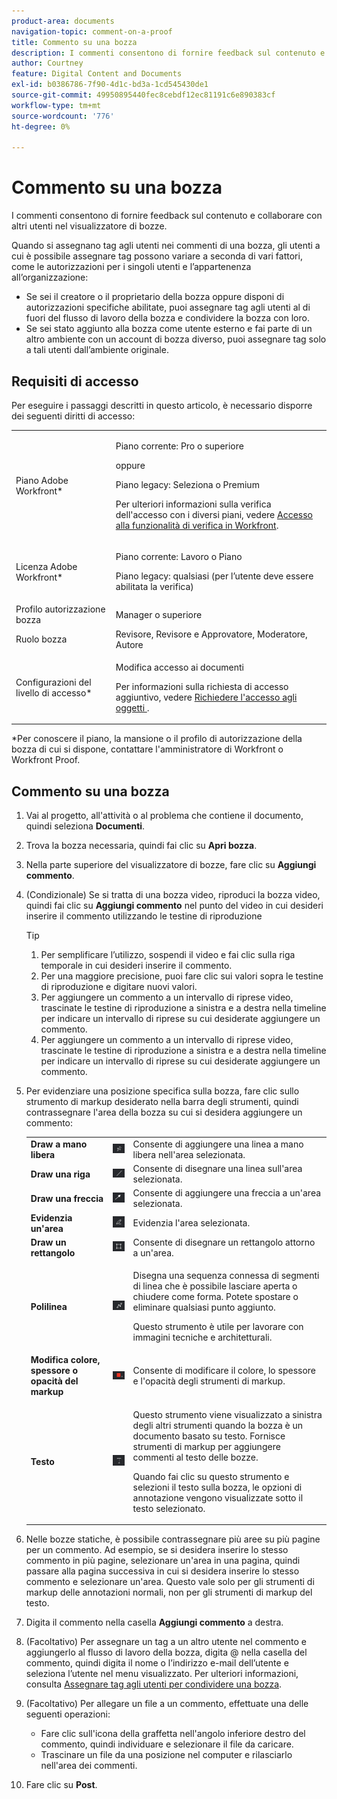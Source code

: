 ```yaml
---
product-area: documents
navigation-topic: comment-on-a-proof
title: Commento su una bozza
description: I commenti consentono di fornire feedback sul contenuto e collaborare con altri utenti nel visualizzatore di bozze.
author: Courtney
feature: Digital Content and Documents
exl-id: b0386786-7f90-4d1c-bd3a-1cd545430de1
source-git-commit: 49950895440fec8cebdf12ec81191c6e890383cf
workflow-type: tm+mt
source-wordcount: '776'
ht-degree: 0%

---
```


# Commento su una bozza

I commenti consentono di fornire feedback sul contenuto e collaborare con altri utenti nel visualizzatore di bozze.

Quando si assegnano tag agli utenti nei commenti di una bozza, gli utenti a cui è possibile assegnare tag possono variare a seconda di vari fattori, come le autorizzazioni per i singoli utenti e l’appartenenza all’organizzazione:

* Se sei il creatore o il proprietario della bozza oppure disponi di autorizzazioni specifiche abilitate, puoi assegnare tag agli utenti al di fuori del flusso di lavoro della bozza e condividere la bozza con loro.
* Se sei stato aggiunto alla bozza come utente esterno e fai parte di un altro ambiente con un account di bozza diverso, puoi assegnare tag solo a tali utenti dall’ambiente originale. <!--For more information, see [Proofing collaboration limitations with people outside of your organization](../../../../review-and-approve-work/proofing/tips-tricks-and-troubleshooting/collaboration-with-members-outside-of-your-organization.md)-->

## Requisiti di accesso

Per eseguire i passaggi descritti in questo articolo, è necessario disporre dei seguenti diritti di accesso:

<table style="table-layout:auto"> 
 <col> 
 <col> 
 <tbody> 
  <tr> 
   <td role="rowheader">Piano Adobe Workfront*</td> 
   <td> <p>Piano corrente: Pro o superiore</p> <p>oppure</p> <p>Piano legacy: Seleziona o Premium</p> <p>Per ulteriori informazioni sulla verifica dell'accesso con i diversi piani, vedere <a href="/help/quicksilver/administration-and-setup/manage-workfront/configure-proofing/access-to-proofing-functionality.md" class="MCXref xref">Accesso alla funzionalità di verifica in Workfront</a>.</p> </td> 
  </tr> 
  <tr> 
   <td role="rowheader">Licenza Adobe Workfront*</td> 
   <td> <p>Piano corrente: Lavoro o Piano</p> <p>Piano legacy: qualsiasi (per l’utente deve essere abilitata la verifica)</p> </td> 
  </tr> 
  <tr> 
   <td role="rowheader">Profilo autorizzazione bozza </td> 
   <td>Manager o superiore</td> 
  </tr> 
  <tr> 
   <td role="rowheader">Ruolo bozza</td> 
   <td>Revisore, Revisore e Approvatore, Moderatore, Autore</td> 
  </tr> 
  <tr> 
   <td role="rowheader">Configurazioni del livello di accesso*</td> 
   <td> <p>Modifica accesso ai documenti</p> <p>Per informazioni sulla richiesta di accesso aggiuntivo, vedere <a href="../../../../workfront-basics/grant-and-request-access-to-objects/request-access.md" class="MCXref xref">Richiedere l'accesso agli oggetti </a>.</p> </td> 
  </tr> 
 </tbody> 
</table>

&#42;Per conoscere il piano, la mansione o il profilo di autorizzazione della bozza di cui si dispone, contattare l&#39;amministratore di Workfront o Workfront Proof.

## Commento su una bozza

1. Vai al progetto, all&#39;attività o al problema che contiene il documento, quindi seleziona **Documenti**.
1. Trova la bozza necessaria, quindi fai clic su **Apri bozza**.

1. Nella parte superiore del visualizzatore di bozze, fare clic su **Aggiungi commento**.
1. (Condizionale) Se si tratta di una bozza video, riproduci la bozza video, quindi fai clic su **Aggiungi commento** nel punto del video in cui desideri inserire il commento utilizzando le testine di riproduzione

   >[!TIP]
   >
   >1. Per semplificare l’utilizzo, sospendi il video e fai clic sulla riga temporale in cui desideri inserire il commento.
   >1. Per una maggiore precisione, puoi fare clic sui valori sopra le testine di riproduzione e digitare nuovi valori.
   >1. Per aggiungere un commento a un intervallo di riprese video, trascinate le testine di riproduzione a sinistra e a destra nella timeline per indicare un intervallo di riprese su cui desiderate aggiungere un commento.
   >1. Per aggiungere un commento a un intervallo di riprese video, trascinate le testine di riproduzione a sinistra e a destra nella timeline per indicare un intervallo di riprese su cui desiderate aggiungere un commento.

1. Per evidenziare una posizione specifica sulla bozza, fare clic sullo strumento di markup desiderato nella barra degli strumenti, quindi contrassegnare l&#39;area della bozza su cui si desidera aggiungere un commento:

   <table style="table-layout:auto"> 
    <col> 
    <col> 
    <col> 
    <tbody> 
     <tr> 
      <td role="rowheader"><strong>Draw a mano libera</strong> </td> 
      <td> <img src="assets/freehand-line.png"> </td> 
      <td>Consente di aggiungere una linea a mano libera nell'area selezionata.</td> 
     </tr> 
     <tr> 
      <td role="rowheader"><strong>Draw una riga</strong> </td> 
      <td> <img src="assets/line.png"> </td> 
      <td>Consente di disegnare una linea sull'area selezionata.</td> 
     </tr> 
     <tr> 
      <td role="rowheader"><strong>Draw una freccia</strong> </td> 
      <td> <img src="assets/arrow.png"> </td> 
      <td>Consente di aggiungere una freccia a un'area selezionata.</td> 
     </tr> 
     <tr> 
      <td role="rowheader"><strong>Evidenzia un'area</strong> </td> 
      <td> <img src="assets/highlight.png"> </td> 
      <td>Evidenzia l'area selezionata.</td> 
     </tr> 
     <tr> 
      <td role="rowheader"><strong>Draw un rettangolo</strong> </td> 
      <td> <img src="assets/rectangle.png"> </td> 
      <td>Consente di disegnare un rettangolo attorno a un'area.</td> 
     </tr> 
     <tr> 
      <td role="rowheader"><strong>Polilinea</strong> </td> 
      <td> <img src="assets/polyline.png"> </td> 
      <td> <p>Disegna una sequenza connessa di segmenti di linea che è possibile lasciare aperta o chiudere come forma. Potete spostare o eliminare qualsiasi punto aggiunto. </p> <p>Questo strumento è utile per lavorare con immagini tecniche e architetturali.</p> </td> 
     </tr> 
     <tr> 
      <td role="rowheader"><strong>Modifica colore, spessore o opacità del markup</strong> </td> 
      <td> <img src="assets/change-color.png"> </td> 
      <td>Consente di modificare il colore, lo spessore e l'opacità degli strumenti di markup.</td> 
     </tr> 
     <tr> 
      <td role="rowheader"><strong>Testo</strong> </td> 
      <td> <img src="assets/copy-of-text.png"> </td> 
      <td> <p>Questo strumento viene visualizzato a sinistra degli altri strumenti quando la bozza è un documento basato su testo. Fornisce strumenti di markup per aggiungere commenti al testo delle bozze. <br></p> <p>Quando fai clic su questo strumento e selezioni il testo sulla bozza, le opzioni di annotazione vengono visualizzate sotto il testo selezionato.<br></p> </td> 
     </tr> 
    </tbody> 
   </table>

1. Nelle bozze statiche, è possibile contrassegnare più aree su più pagine per un commento. Ad esempio, se si desidera inserire lo stesso commento in più pagine, selezionare un&#39;area in una pagina, quindi passare alla pagina successiva in cui si desidera inserire lo stesso commento e selezionare un&#39;area. Questo vale solo per gli strumenti di markup delle annotazioni normali, non per gli strumenti di markup del testo.
1. Digita il commento nella casella **Aggiungi commento** a destra.
1. (Facoltativo) Per assegnare un tag a un altro utente nel commento e aggiungerlo al flusso di lavoro della bozza, digita @ nella casella del commento, quindi digita il nome o l’indirizzo e-mail dell’utente e seleziona l’utente nel menu visualizzato. Per ulteriori informazioni, consulta [Assegnare tag agli utenti per condividere una bozza](../../../../review-and-approve-work/proofing/reviewing-proofs-within-workfront/comment-on-a-proof/tag-users-to-share-proof.md).
1. (Facoltativo) Per allegare un file a un commento, effettuate una delle seguenti operazioni:

   * Fare clic sull&#39;icona della graffetta nell&#39;angolo inferiore destro del commento, quindi individuare e selezionare il file da caricare.
   * Trascinare un file da una posizione nel computer e rilasciarlo nell&#39;area dei commenti.

1. Fare clic su **Post**.

